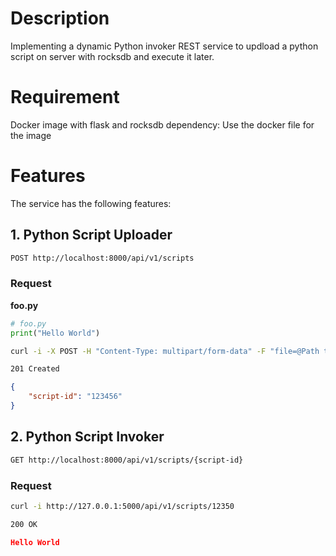 # Description

Implementing a dynamic Python invoker REST service to updload a python script on server with rocksdb and execute it later.

# Requirement
Docker image with flask and rocksdb dependency: Use the docker file for the image


# Features
The service has the following features:

## 1. Python Script Uploader

```bash
POST http://localhost:8000/api/v1/scripts
```

### Request

__foo.py__

```python
# foo.py
print("Hello World")
```

```bash
curl -i -X POST -H "Content-Type: multipart/form-data" -F "file=@Path to local file" "http://127.0.0.1:5000/api/v1/scripts"
```

```bash
201 Created
```

```json
{
    "script-id": "123456"
}
```

## 2. Python Script Invoker

```bash
GET http://localhost:8000/api/v1/scripts/{script-id}
```

### Request

```bash
curl -i http://127.0.0.1:5000/api/v1/scripts/12350
```

```bash
200 OK
```

```json
Hello World
```



